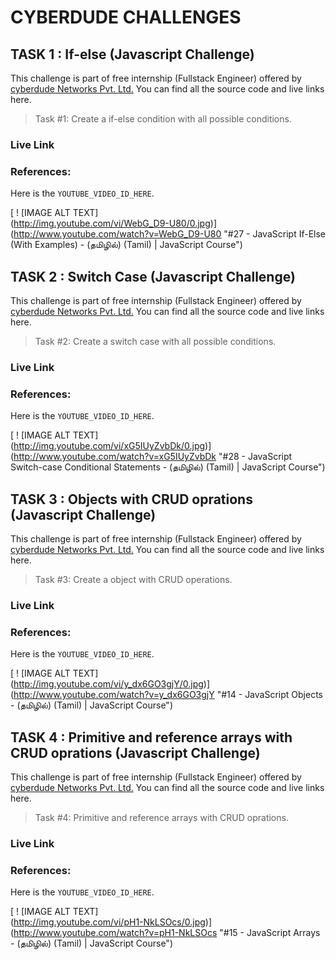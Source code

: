 # CYBERDUDE CHALLENGES

## TASK 1 : If-else (Javascript Challenge)

This challenge is part of free internship (Fullstack Engineer) offered by [cyberdude Networks Pvt. Ltd.](https://cyberdudenetworks.com) You can find all the source code and live links here.

> Task #1: Create a if-else condition with all possible conditions.

### Live Link

### References:

Here is the `YOUTUBE_VIDEO_ID_HERE`.

[ ! [IMAGE ALT TEXT]<br>
(http://img.youtube.com/vi/WebG_D9-U80/0.jpg)]<br>
(http://www.youtube.com/watch?v=WebG_D9-U80 "#27 - JavaScript If-Else (With Examples) - (தமிழில்) (Tamil) | JavaScript Course")

## TASK 2 : Switch Case (Javascript Challenge)

This challenge is part of free internship (Fullstack Engineer) offered by [cyberdude Networks Pvt. Ltd.](https://cyberdudenetworks.com) You can find all the source code and live links here.

> Task #2: Create a switch case with all possible conditions.

### Live Link

### References:

Here is the `YOUTUBE_VIDEO_ID_HERE`.

[ ! [IMAGE ALT TEXT]<br>
(http://img.youtube.com/vi/xG5IUyZvbDk/0.jpg)]<br>
(http://www.youtube.com/watch?v=xG5IUyZvbDk "#28 - JavaScript Switch-case Conditional Statements - (தமிழில்) (Tamil) | JavaScript Course")

## TASK 3 : Objects with CRUD oprations (Javascript Challenge)

This challenge is part of free internship (Fullstack Engineer) offered by [cyberdude Networks Pvt. Ltd.](https://cyberdudenetworks.com) You can find all the source code and live links here.

> Task #3: Create a object with CRUD operations.

### Live Link

### References:

Here is the `YOUTUBE_VIDEO_ID_HERE`.

[ ! [IMAGE ALT TEXT]<br>
(http://img.youtube.com/vi/y_dx6GO3gjY/0.jpg)]<br>
(http://www.youtube.com/watch?v=y_dx6GO3gjY "#14 - JavaScript Objects - (தமிழில்) (Tamil) | JavaScript Course")

## TASK 4 : Primitive and reference arrays with CRUD oprations (Javascript Challenge)

This challenge is part of free internship (Fullstack Engineer) offered by [cyberdude Networks Pvt. Ltd.](https://cyberdudenetworks.com) You can find all the source code and live links here.

> Task #4: Primitive and reference arrays with CRUD oprations.

### Live Link

### References:

Here is the `YOUTUBE_VIDEO_ID_HERE`.

[ ! [IMAGE ALT TEXT]<br>
(http://img.youtube.com/vi/pH1-NkLSOcs/0.jpg)]<br>
(http://www.youtube.com/watch?v=pH1-NkLSOcs "#15 - JavaScript Arrays - (தமிழில்) (Tamil) | JavaScript Course")
